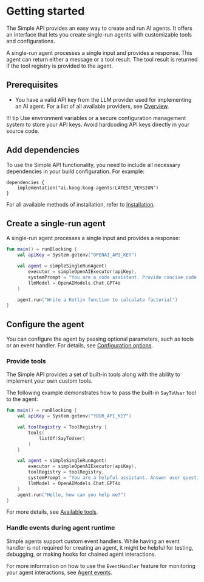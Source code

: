 # Getting started

The Simple API provides an easy way to create and run AI agents.
It offers an interface that lets you create single-run agents with customizable tools and configurations.

A single-run agent processes a single input and provides a response. This agent can return either a message or a tool result.
The tool result is returned if the tool registry is provided to the agent.

## Prerequisites

- You have a valid API key from the LLM provider used for implementing an AI agent. For a list of all available providers, see [Overview](index.md).

!!! tip
    Use environment variables or a secure configuration management system to store your API keys.
    Avoid hardcoding API keys directly in your source code.

## Add dependencies

To use the Simple API functionality, you need to include all necessary dependencies in your build configuration. For example:

```
dependencies {
    implementation("ai.koog:koog-agents:LATEST_VERSION")
}
```

For all available methods of installation, refer to [Installation](index.md#installation).

## Create a single-run agent

A single-run agent processes a single input and provides a response:

```kotlin
fun main() = runBlocking {
    val apiKey = System.getenv("OPENAI_API_KEY")

    val agent = simpleSingleRunAgent(
        executor = simpleOpenAIExecutor(apiKey),
        systemPrompt = "You are a code assistant. Provide concise code examples.",
        llmModel = OpenAIModels.Chat.GPT4o
    )

    agent.run("Write a Kotlin function to calculate factorial")
}
```

## Configure the agent

You can configure the agent by passing optional parameters, such as tools or an event handler.
For details, see [Configuration options](simple-api-configuration.md).

### Provide tools

The Simple API provides a set of built-in tools along with the ability to implement your own custom tools.

The following example demonstrates how to pass the built-in `SayToUser` tool to the agent:

```kotlin
fun main() = runBlocking {
    val apiKey = System.getenv("YOUR_API_KEY")

    val toolRegistry = ToolRegistry {
        tools(
            listOf(SayToUser)
        )
    }

    val agent = simpleSingleRunAgent(
        executor = simpleOpenAIExecutor(apiKey),
        toolRegistry = toolRegistry,
        systemPrompt = "You are a helpful assistant. Answer user questions concisely.",
        llmModel = OpenAIModels.Chat.GPT4o
    )
    agent.run("Hello, how can you help me?")
}
```

For more details, see [Available tools](simple-api-available-tools.md).

### Handle events during agent runtime

Simple agents support custom event handlers.
While having an event handler is not required for creating an agent, it might be helpful for testing, debugging, or making hooks for chained agent interactions.

For more information on how to use the `EventHandler` feature for monitoring your agent interactions, see [Agent events](agent-events.md).
